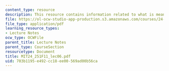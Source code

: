 ```yaml
---
content_type: resource
description: This resource contains information related to what is meaning?
file: https://ol-ocw-studio-app-production.s3.amazonaws.com/courses/24-251-introduction-to-philosophy-of-language-fall-2011/703b1195e492cc18ee00569ad00b56ca_MIT24_251F11_lec06.pdf
file_type: application/pdf
learning_resource_types:
- Lecture Notes
ocw_type: OCWFile
parent_title: Lecture Notes
parent_type: CourseSection
resourcetype: Document
title: MIT24_251F11_lec06.pdf
uid: 703b1195-e492-cc18-ee00-569ad00b56ca
---
```

